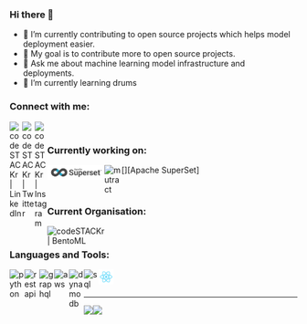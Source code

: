 ### Hi there 👋

- 🔭 I’m currently contributing to open source projects which helps model deployment easier.
- 👯 My goal is to contribute more to open source projects.
- 💬 Ask me about machine learning model infrastructure and deployments.
- 🌱 I’m currently learning drums

### Connect with me:
[<img align="left" alt="codeSTACKr | LinkedIn" width="22px" src="https://cdn.jsdelivr.net/npm/simple-icons@v3/icons/linkedin.svg" />][linkedin]
[<img align="left" alt="codeSTACKr | Twitter" width="22px" src="https://cdn.jsdelivr.net/npm/simple-icons@v3/icons/twitter.svg" />][twitter]
[<img align="left" alt="codeSTACKr | Instagram" width="22px" src="https://cdn.jsdelivr.net/npm/simple-icons@v3/icons/instagram.svg" />][instagram]

<br />

### Currently working on:
[<img align="left" alt="superset" title="Superset" width="100px" src="https://raw.githubusercontent.com/apache/incubator-superset/master/superset-frontend/branding/superset-logo-horiz-apache.png" />][Apache SuperSet]
[<img align="left" alt="mutract" title="mutract" width="30px" src="https://static.thenounproject.com/png/1718969-200.png" />][MuTract]

<br />

### Current Organisation:
[<img align="left" alt="codeSTACKr | BentoML" width="100px" src="https://wipadika.com/wp-content/uploads/2020/08/Artboard-3@2x.png" />][Wipadika]

<br />

### Languages and Tools:

[<img align="left" alt="python" title="python" width="26px" src="https://img.icons8.com/nolan/64/python.png" />][python]
[<img align="left" alt="rest api" title="rest apis" width="26px" src="https://img.icons8.com/wired/64/000000/api-settings.png" />][api]
[<img align="left" alt="graphql" title="graphql" width="26px" src="https://img.icons8.com/color/48/000000/graphql.png" />][graphql]
[<img align="left" alt="aws" title="aws" width="26px" src="https://img.icons8.com/color/48/000000/amazon-web-services.png" />][aws]
[<img align="left" alt="dynamodb" title="dynamodb" width="26px" src="https://img.icons8.com/fluent/48/000000/database.png"/>][dynamodb]
[<img align="left" alt="sql" title="mysql" width="26px" src="https://img.icons8.com/dusk/64/000000/database.png"/>][sql]
[<img align="left" alt="react" title="react" width="26px" src="https://raw.githubusercontent.com/github/explore/80688e429a7d4ef2fca1e82350fe8e3517d3494d/topics/react/react.png" />][react]


<br />
<br />

---

<img align="left" src="https://github-readme-stats.vercel.app/api?username=mayurnewase&show_icons=true&hide_border=true" />

<img align="left" src="https://github-readme-stats.vercel.app/api/top-langs/?username=mayurnewase&layout=compact" />



[python]: https://www.python.org/
[api]: https://en.wikipedia.org/wiki/API
[graphql]: https://graphql.org/
[aws]: https://aws.amazon.com/
[dynamodb]: https://aws.amazon.com/dynamodb
[sql]: https://www.mysql.com/
[react]: https://reactjs.org/
[Wipadika]: https://wipadika.com/
[BentoML]: https://github.com/bentoml/BentoML
[MuTract]: https://www.mutract.com/
[linkedin]: https://www.linkedin.com/in/mayur-newase
[twitter]: https://twitter.com/MayurNewase
[instagram]: https://www.instagram.com/mayur_newase
